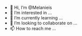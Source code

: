 - 👋 Hi, I’m @Melanieis
- 👀 I’m interested in ...
- 🌱 I’m currently learning ...
- 💞️ I’m looking to collaborate on ...
- 📫 How to reach me ...

<!---
Melanieis/Melanieis is a ✨ special ✨ repository because its `README.md` (this file) appears on your GitHub profile.
You can click the Preview link to take a look at your changes.
--->
